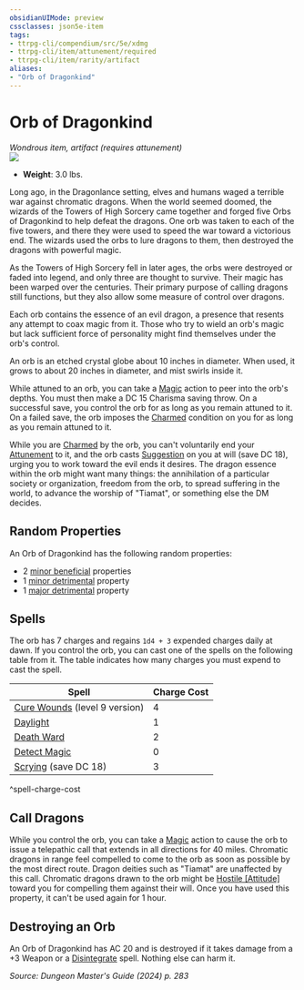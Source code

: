 ```yaml
---
obsidianUIMode: preview
cssclasses: json5e-item
tags:
- ttrpg-cli/compendium/src/5e/xdmg
- ttrpg-cli/item/attunement/required
- ttrpg-cli/item/rarity/artifact
aliases: 
- "Orb of Dragonkind"
---
```

# Orb of Dragonkind
*Wondrous item, artifact (requires attunement)*  
![](3-Mechanics/CLI/items/img/orb-of-dragonkind.webp#right)

- **Weight**: 3.0 lbs.

Long ago, in the Dragonlance setting, elves and humans waged a terrible war against chromatic dragons. When the world seemed doomed, the wizards of the Towers of High Sorcery came together and forged five Orbs of Dragonkind to help defeat the dragons. One orb was taken to each of the five towers, and there they were used to speed the war toward a victorious end. The wizards used the orbs to lure dragons to them, then destroyed the dragons with powerful magic.

As the Towers of High Sorcery fell in later ages, the orbs were destroyed or faded into legend, and only three are thought to survive. Their magic has been warped over the centuries. Their primary purpose of calling dragons still functions, but they also allow some measure of control over dragons.

Each orb contains the essence of an evil dragon, a presence that resents any attempt to coax magic from it. Those who try to wield an orb's magic but lack sufficient force of personality might find themselves under the orb's control.

An orb is an etched crystal globe about 10 inches in diameter. When used, it grows to about 20 inches in diameter, and mist swirls inside it.

While attuned to an orb, you can take a [Magic](3-Mechanics/CLI/rules/actions.md#Magic) action to peer into the orb's depths. You must then make a DC 15 Charisma saving throw. On a successful save, you control the orb for as long as you remain attuned to it. On a failed save, the orb imposes the [Charmed](3-Mechanics/CLI/rules/conditions.md#Charmed) condition on you for as long as you remain attuned to it.

While you are [Charmed](3-Mechanics/CLI/rules/conditions.md#Charmed) by the orb, you can't voluntarily end your [Attunement](3-Mechanics/CLI/rules/variant-rules/attunement-xphb.md) to it, and the orb casts [Suggestion](3-Mechanics/CLI/spells/suggestion-xphb.md) on you at will (save DC 18), urging you to work toward the evil ends it desires. The dragon essence within the orb might want many things: the annihilation of a particular society or organization, freedom from the orb, to spread suffering in the world, to advance the worship of "Tiamat", or something else the DM decides.

## Random Properties

An Orb of Dragonkind has the following random properties:

- 2 [minor beneficial](3-Mechanics/CLI/tables/artifact-properties-minor-beneficial-properties-xdmg.md) properties  
- 1 [minor detrimental](3-Mechanics/CLI/tables/artifact-properties-minor-detrimental-properties-xdmg.md) property  
- 1 [major detrimental](3-Mechanics/CLI/tables/artifact-properties-major-detrimental-properties-xdmg.md) property  

## Spells

The orb has 7 charges and regains `1d4 + 3` expended charges daily at dawn. If you control the orb, you can cast one of the spells on the following table from it. The table indicates how many charges you must expend to cast the spell.

| Spell | Charge Cost |
|-------|-------------|
| [Cure Wounds](3-Mechanics/CLI/spells/cure-wounds-xphb.md) (level 9 version) | 4 |
| [Daylight](3-Mechanics/CLI/spells/daylight-xphb.md) | 1 |
| [Death Ward](3-Mechanics/CLI/spells/death-ward-xphb.md) | 2 |
| [Detect Magic](3-Mechanics/CLI/spells/detect-magic-xphb.md) | 0 |
| [Scrying](3-Mechanics/CLI/spells/scrying-xphb.md) (save DC 18) | 3 |
^spell-charge-cost

## Call Dragons

While you control the orb, you can take a [Magic](3-Mechanics/CLI/rules/actions.md#Magic) action to cause the orb to issue a telepathic call that extends in all directions for 40 miles. Chromatic dragons in range feel compelled to come to the orb as soon as possible by the most direct route. Dragon deities such as "Tiamat" are unaffected by this call. Chromatic dragons drawn to the orb might be [Hostile [Attitude]](3-Mechanics/CLI/rules/variant-rules/hostile-attitude-xphb.md) toward you for compelling them against their will. Once you have used this property, it can't be used again for 1 hour.

## Destroying an Orb

An Orb of Dragonkind has AC 20 and is destroyed if it takes damage from a +3 Weapon or a [Disintegrate](3-Mechanics/CLI/spells/disintegrate-xphb.md) spell. Nothing else can harm it.

*Source: Dungeon Master's Guide (2024) p. 283*